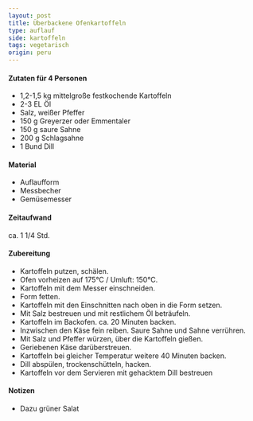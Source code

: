 ```yaml
---
layout: post
title: Überbackene Ofenkartoffeln
type: auflauf
side: kartoffeln
tags: vegetarisch
origin: peru
---
```


#### Zutaten für 4 Personen
* 1,2-1,5 kg mittelgroße festkochende Kartoffeln  
* 2-3 EL Öl  
* Salz, weißer Pfeffer  
* 150 g Greyerzer oder Emmentaler  
* 150 g saure Sahne  
* 200 g Schlagsahne  
* 1 Bund Dill  

#### Material
* Auflaufform  
* Messbecher  
* Gemüsemesser  

#### Zeitaufwand
ca. 1 1/4 Std.  

#### Zubereitung
* Kartoffeln putzen, schälen.
* Ofen vorheizen auf 175°C / Umluft: 150°C.
* Kartoffeln mit dem Messer einschneiden.
* Form fetten.
* Kartoffeln mit den Einschnitten nach oben in die Form setzen.
* Mit Salz bestreuen und mit restlichem Öl beträufeln.
* Kartoffeln im Backofen. ca. 20 Minuten backen.
* Inzwischen den Käse fein reiben. Saure Sahne und Sahne verrühren.
* Mit Salz und Pfeffer würzen, über die Kartoffeln gießen.
* Geriebenen Käse darüberstreuen.
* Kartoffeln bei gleicher Temperatur weitere 40 Minuten backen.
* Dill abspülen, trockenschütteln, hacken.
* Kartoffeln vor dem Servieren mit gehacktem Dill bestreuen

#### Notizen
* Dazu grüner Salat
